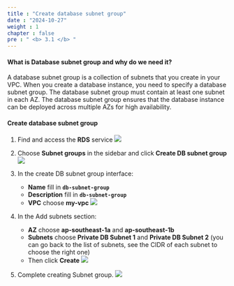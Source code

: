 ```yaml
---
title : "Create database subnet group"
date : "2024-10-27"
weight : 1
chapter : false
pre : " <b> 3.1 </b> "
---
```

#### What is Database subnet group and why do we need it?
A database subnet group is a collection of subnets that you create in your VPC. When you create a database instance, you need to specify a database subnet group. The database subnet group must contain at least one subnet in each AZ. The database subnet group ensures that the database instance can be deployed across multiple AZs for high availability.

#### Create database subnet group
1. Find and access the **RDS** service
![](/workshop01-AWS-FCJ-2025/images/3-1/01.png?width=50pc)

2. Choose **Subnet groups** in the sidebar and click **Create DB subnet group**
![](/workshop01-AWS-FCJ-2025/images/3-1/02.png?width=50pc)

3. In the create DB subnet group interface:
   - **Name** fill in **`db-subnet-group`**
   - **Description** fill in **`db-subnet-group`**
   - **VPC** choose **my-vpc**
![](/workshop01-AWS-FCJ-2025/images/3-1/03.png?width=50pc)

4. In the Add subnets section:
   - **AZ** choose **ap-southeast-1a** and **ap-southeast-1b**
   - **Subnets** choose **Private DB Subnet 1** and **Private DB Subnet 2** (you can go back to the list of subnets, see the CIDR of each subnet to choose the right one)
   - Then click **Create**
![](/workshop01-AWS-FCJ-2025/images/3-1/04.png?width=50pc)

5. Complete creating Subnet group.
![](/workshop01-AWS-FCJ-2025/images/3-1/05.png?width=50pc)
